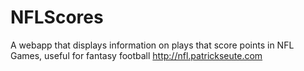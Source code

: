 # NFLScores
A webapp that displays information on plays that score points in NFL Games, useful for fantasy football
http://nfl.patrickseute.com
